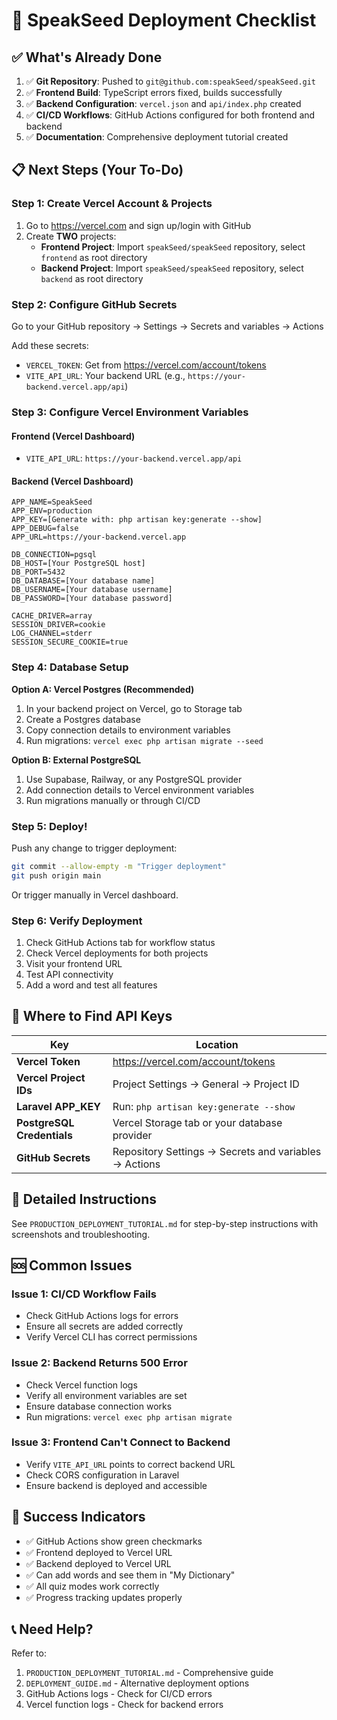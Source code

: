 # 🚀 SpeakSeed Deployment Checklist

## ✅ What's Already Done

1. ✅ **Git Repository**: Pushed to `git@github.com:speakSeed/speakSeed.git`
2. ✅ **Frontend Build**: TypeScript errors fixed, builds successfully
3. ✅ **Backend Configuration**: `vercel.json` and `api/index.php` created
4. ✅ **CI/CD Workflows**: GitHub Actions configured for both frontend and backend
5. ✅ **Documentation**: Comprehensive deployment tutorial created

## 📋 Next Steps (Your To-Do)

### Step 1: Create Vercel Account & Projects
1. Go to https://vercel.com and sign up/login with GitHub
2. Create **TWO** projects:
   - **Frontend Project**: Import `speakSeed/speakSeed` repository, select `frontend` as root directory
   - **Backend Project**: Import `speakSeed/speakSeed` repository, select `backend` as root directory

### Step 2: Configure GitHub Secrets
Go to your GitHub repository → Settings → Secrets and variables → Actions

Add these secrets:
- `VERCEL_TOKEN`: Get from https://vercel.com/account/tokens
- `VITE_API_URL`: Your backend URL (e.g., `https://your-backend.vercel.app/api`)

### Step 3: Configure Vercel Environment Variables

#### Frontend (Vercel Dashboard)
- `VITE_API_URL`: `https://your-backend.vercel.app/api`

#### Backend (Vercel Dashboard)
```
APP_NAME=SpeakSeed
APP_ENV=production
APP_KEY=[Generate with: php artisan key:generate --show]
APP_DEBUG=false
APP_URL=https://your-backend.vercel.app

DB_CONNECTION=pgsql
DB_HOST=[Your PostgreSQL host]
DB_PORT=5432
DB_DATABASE=[Your database name]
DB_USERNAME=[Your database username]
DB_PASSWORD=[Your database password]

CACHE_DRIVER=array
SESSION_DRIVER=cookie
LOG_CHANNEL=stderr
SESSION_SECURE_COOKIE=true
```

### Step 4: Database Setup

**Option A: Vercel Postgres (Recommended)**
1. In your backend project on Vercel, go to Storage tab
2. Create a Postgres database
3. Copy connection details to environment variables
4. Run migrations: `vercel exec php artisan migrate --seed`

**Option B: External PostgreSQL**
1. Use Supabase, Railway, or any PostgreSQL provider
2. Add connection details to Vercel environment variables
3. Run migrations manually or through CI/CD

### Step 5: Deploy!

Push any change to trigger deployment:
```bash
git commit --allow-empty -m "Trigger deployment"
git push origin main
```

Or trigger manually in Vercel dashboard.

### Step 6: Verify Deployment

1. Check GitHub Actions tab for workflow status
2. Check Vercel deployments for both projects
3. Visit your frontend URL
4. Test API connectivity
5. Add a word and test all features

## 🔑 Where to Find API Keys

| Key | Location |
|-----|----------|
| **Vercel Token** | https://vercel.com/account/tokens |
| **Vercel Project IDs** | Project Settings → General → Project ID |
| **Laravel APP_KEY** | Run: `php artisan key:generate --show` |
| **PostgreSQL Credentials** | Vercel Storage tab or your database provider |
| **GitHub Secrets** | Repository Settings → Secrets and variables → Actions |

## 📖 Detailed Instructions

See `PRODUCTION_DEPLOYMENT_TUTORIAL.md` for step-by-step instructions with screenshots and troubleshooting.

## 🆘 Common Issues

### Issue 1: CI/CD Workflow Fails
- Check GitHub Actions logs for errors
- Ensure all secrets are added correctly
- Verify Vercel CLI has correct permissions

### Issue 2: Backend Returns 500 Error
- Check Vercel function logs
- Verify all environment variables are set
- Ensure database connection works
- Run migrations: `vercel exec php artisan migrate`

### Issue 3: Frontend Can't Connect to Backend
- Verify `VITE_API_URL` points to correct backend URL
- Check CORS configuration in Laravel
- Ensure backend is deployed and accessible

## 🎉 Success Indicators

- ✅ GitHub Actions show green checkmarks
- ✅ Frontend deployed to Vercel URL
- ✅ Backend deployed to Vercel URL
- ✅ Can add words and see them in "My Dictionary"
- ✅ All quiz modes work correctly
- ✅ Progress tracking updates properly

## 📞 Need Help?

Refer to:
1. `PRODUCTION_DEPLOYMENT_TUTORIAL.md` - Comprehensive guide
2. `DEPLOYMENT_GUIDE.md` - Alternative deployment options
3. GitHub Actions logs - Check for CI/CD errors
4. Vercel function logs - Check for backend errors

